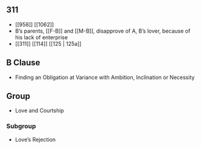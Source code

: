 ## 311
- [[958]] [[1062]] 
- B’s parents, [[F-B]] and [[M-B]], disapprove of A, B’s lover, because of his lack of enterprise
- [[311]] [[114]] [[125 | 125a]] 

## B Clause
- Finding an Obligation at Variance with Ambition, Inclination or Necessity

## Group
- Love and Courtship

### Subgroup
- Love’s Rejection

